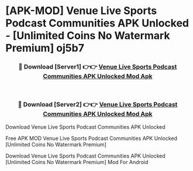 # [APK-MOD] Venue  Live Sports Podcast Communities APK Unlocked - [Unlimited Coins No Watermark Premium] oj5b7



<div align="center">
<h3>🔴 Download [Server1] 👉👉 <a href="https://momento.my/?title=Venue__Live_Sports_Podcast_Communities_APK_Unlocked">Venue  Live Sports Podcast Communities APK Unlocked Mod Apk</a></h3><br>

<h3>🔴 Download [Server2] 👉👉 <a href="https://momento.my/?title=Venue__Live_Sports_Podcast_Communities_APK_Unlocked">Venue  Live Sports Podcast Communities APK Unlocked Mod Apk</a></h3>
</div>



Download Venue  Live Sports Podcast Communities APK Unlocked 

Free APK MOD Venue  Live Sports Podcast Communities APK Unlocked [Unlimited Coins No Watermark Premium]

Download Venue  Live Sports Podcast Communities APK Unlocked [Unlimited Coins No Watermark Premium] Mod For Android
